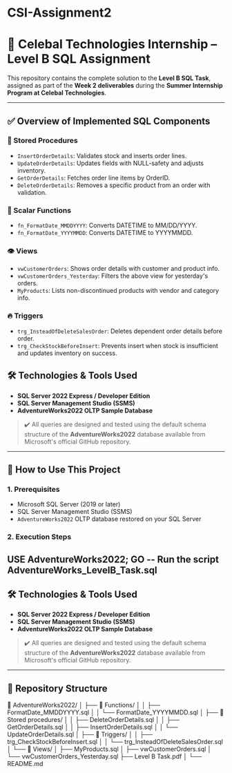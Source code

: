 # CSI-Assignment2

# 💼 Celebal Technologies Internship – Level B SQL Assignment

This repository contains the complete solution to the **Level B SQL Task**, assigned as part of the **Week 2 deliverables** during the **Summer Internship Program at Celebal Technologies**.

---
## ✅ Overview of Implemented SQL Components
### 🔧 Stored Procedures
- `InsertOrderDetails`: Validates stock and inserts order lines.
- `UpdateOrderDetails`: Updates fields with NULL-safety and adjusts inventory.
- `GetOrderDetails`: Fetches order line items by OrderID.
- `DeleteOrderDetails`: Removes a specific product from an order with validation.

### 🧮 Scalar Functions
- `fn_FormatDate_MMDDYYYY`: Converts DATETIME to MM/DD/YYYY.
- `fn_FormatDate_YYYYMMDD`: Converts DATETIME to YYYYMMDD.

### 👁️ Views
- `vwCustomerOrders`: Shows order details with customer and product info.
- `vwCustomerOrders_Yesterday`: Filters the above view for yesterday's orders.
- `MyProducts`: Lists non-discontinued products with vendor and category info.

### 🔥 Triggers
- `trg_InsteadOfDeleteSalesOrder`: Deletes dependent order details before order.
- `trg_CheckStockBeforeInsert`: Prevents insert when stock is insufficient and updates inventory on success.

## 🛠️ Technologies & Tools Used

- **SQL Server 2022 Express / Developer Edition**
- **SQL Server Management Studio (SSMS)**
- **AdventureWorks2022 OLTP Sample Database**

> ✔️ All queries are designed and tested using the default schema structure of the **AdventureWorks2022** database available from Microsoft's official GitHub repository.

---

## 💾 How to Use This Project

### 1. Prerequisites
- Microsoft SQL Server (2019 or later)
- SQL Server Management Studio (SSMS)
- `AdventureWorks2022` OLTP database restored on your SQL Server

### 2. Execution Steps

USE AdventureWorks2022;
GO
-- Run the script AdventureWorks_LevelB_Task.sql
---
## 🛠️ Technologies & Tools Used

- **SQL Server 2022 Express / Developer Edition**
- **SQL Server Management Studio (SSMS)**
- **AdventureWorks2022 OLTP Sample Database**

> ✔️ All queries are designed and tested using the default schema structure of the **AdventureWorks2022** database available from Microsoft's official GitHub repository.

---

## 📁 Repository Structure
📂 AdventureWorks2022/
│      ├── 📂 Functions/
│      │        ├── FormatDate_MMDDYYYY.sql
│      │        └── FormatDate_YYYYMMDD.sql
│      ├── 📂 Stored procedures/
│      │        ├── DeleteOrderDetails.sql
│      │        ├── GetOrderDetails.sql
│      │        ├── InsertOrderDetails.sql
│      │        └── UpdateOrderDetails.sql
│      ├── 📂 Triggers/
│      │        ├── trg_CheckStockBeforeInsert.sql
│      │        └── trg_InsteadOfDeleteSalesOrder.sql
│      └── 📂 Views/
│               ├── MyProducts.sql
│               ├── vwCustomerOrders.sql
│               └── vwCustomerOrders_Yesterday.sql
├── Level B Task.pdf
│
└── README.md
